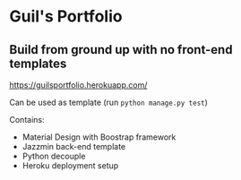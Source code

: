 # Guil's Portfolio

## Build from ground up with no front-end templates

https://guilsportfolio.herokuapp.com/

Can be used as template (run `python manage.py test`)

Contains:
- Material Design with Boostrap framework
- Jazzmin back-end template
- Python decouple
- Heroku deployment setup

